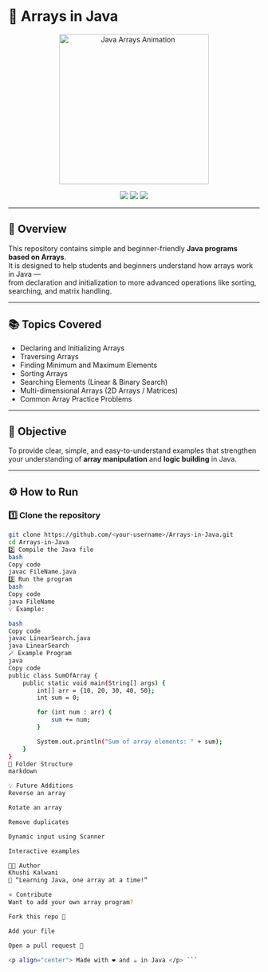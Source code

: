 # 🧮 Arrays in Java  

<p align="center">
  <img src="https://media.giphy.com/media/du3J3cXyzhj75IOgvA/giphy.gif" width="300" alt="Java Arrays Animation"/>
</p>

<p align="center">
  <img src="https://img.shields.io/badge/Language-Java-red?style=for-the-badge">
  <img src="https://img.shields.io/badge/Topic-Arrays-orange?style=for-the-badge">
  <img src="https://img.shields.io/badge/Level-Beginner-green?style=for-the-badge">
</p>

---

## 🌟 Overview  

This repository contains simple and beginner-friendly **Java programs based on Arrays**.  
It is designed to help students and beginners understand how arrays work in Java —  
from declaration and initialization to more advanced operations like sorting, searching, and matrix handling.

---

## 📚 Topics Covered  

- Declaring and Initializing Arrays  
- Traversing Arrays  
- Finding Minimum and Maximum Elements  
- Sorting Arrays  
- Searching Elements (Linear & Binary Search)  
- Multi-dimensional Arrays (2D Arrays / Matrices)  
- Common Array Practice Problems  

---

## 🧠 Objective  

To provide clear, simple, and easy-to-understand examples that strengthen your understanding of **array manipulation** and **logic building** in Java.

---

## ⚙️ How to Run  

### 1️⃣ Clone the repository
```bash
git clone https://github.com/<your-username>/Arrays-in-Java.git
cd Arrays-in-Java
2️⃣ Compile the Java file
bash
Copy code
javac FileName.java
3️⃣ Run the program
bash
Copy code
java FileName
💡 Example:

bash
Copy code
javac LinearSearch.java  
java LinearSearch
🪄 Example Program
java
Copy code
public class SumOfArray {
    public static void main(String[] args) {
        int[] arr = {10, 20, 30, 40, 50};
        int sum = 0;

        for (int num : arr) {
            sum += num;
        }

        System.out.println("Sum of array elements: " + sum);
    }
}
🧩 Folder Structure
markdown

💡 Future Additions
Reverse an array

Rotate an array

Remove duplicates

Dynamic input using Scanner

Interactive examples

🧑‍💻 Author
Khushi Kalwani
💬 “Learning Java, one array at a time!”

⭐ Contribute
Want to add your own array program?

Fork this repo 🍴

Add your file

Open a pull request 🚀

<p align="center"> Made with ❤️ and ☕ in Java </p> ```
